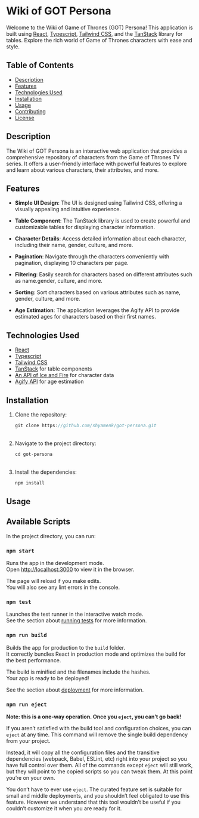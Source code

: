 # Wiki of GOT Persona

Welcome to the Wiki of Game of Thrones (GOT) Persona! This application is built using [React](https://react.dev/), [Typescript](https://www.typescriptlang.org/), [Tailwind CSS](https://tailwindcss.com/), and the [TanStack](https://tanstack.com/table/v8) library for tables. Explore the rich world of Game of Thrones characters with ease and style.

## Table of Contents

- [Description]()
- [Features]()
- [Technologies Used]()
- [Installation]()
- [Usage]()
- [Contributing]()
- [License]()

## Description

The Wiki of GOT Persona is an interactive web application that provides a comprehensive repository of characters from the Game of Thrones TV series. It offers a user-friendly interface with powerful features to explore and learn about various characters, their attributes, and more.

## Features

- **Simple UI Design**: The UI is designed using Tailwind CSS, offering a visually appealing and intuitive experience.
- **Table Component**: The TanStack library is used to create powerful and customizable tables for displaying character information.
- **Character Details**: Access detailed information about each character, including their name, gender, culture, and more.
- **Pagination**: Navigate through the characters conveniently with pagination, displaying 10 characters per page.
- **Filtering**: Easily search for characters based on different attributes such as name.gender, culture, and more.

- **Sorting**: Sort characters based on various attributes such as name, gender, culture, and more.

- **Age Estimation**: The application leverages the Agify API to provide estimated ages for characters based on their first names.

## Technologies Used

- [React](https://react.dev/)
- [Typescript](https://www.typescriptlang.org/)
- [Tailwind CSS](https://tailwindcss.com/)
- [TanStack](https://tanstack.com/) for table components
- [An API of Ice and Fire](https://anapioficeandfire.com/ "‌") for character data
- [Agify API](https://agify.io/) for age estimation

## Installation

1. Clone the repository:
   ```ts
   git clone https://github.com/shyamenk/got-persona.git
   ```
   ‌
2. Navigate to the project directory:
   ```ts
   cd got-persona
   ```
   ‌
3. Install the dependencies:
   ```ts
   npm install
   ```

## Usage

## Available Scripts

In the project directory, you can run:

### `npm start`

Runs the app in the development mode.\
Open [http://localhost:3000](http://localhost:3000) to view it in the browser.

The page will reload if you make edits.\
You will also see any lint errors in the console.

### `npm test`

Launches the test runner in the interactive watch mode.\
See the section about [running tests](https://facebook.github.io/create-react-app/docs/running-tests) for more information.

### `npm run build`

Builds the app for production to the `build` folder.\
It correctly bundles React in production mode and optimizes the build for the best performance.

The build is minified and the filenames include the hashes.\
Your app is ready to be deployed!

See the section about [deployment](https://facebook.github.io/create-react-app/docs/deployment) for more information.

### `npm run eject`

**Note: this is a one-way operation. Once you `eject`, you can’t go back!**

If you aren’t satisfied with the build tool and configuration choices, you can `eject` at any time. This command will remove the single build dependency from your project.

Instead, it will copy all the configuration files and the transitive dependencies (webpack, Babel, ESLint, etc) right into your project so you have full control over them. All of the commands except `eject` will still work, but they will point to the copied scripts so you can tweak them. At this point you’re on your own.

You don’t have to ever use `eject`. The curated feature set is suitable for small and middle deployments, and you shouldn’t feel obligated to use this feature. However we understand that this tool wouldn’t be useful if you couldn’t customize it when you are ready for it.

